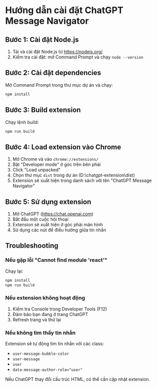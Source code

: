 # Hướng dẫn cài đặt ChatGPT Message Navigator

## Bước 1: Cài đặt Node.js
1. Tải và cài đặt Node.js từ https://nodejs.org/
2. Kiểm tra cài đặt: mở Command Prompt và chạy `node --version`

## Bước 2: Cài đặt dependencies
Mở Command Prompt trong thư mục dự án và chạy:
```bash
npm install
```

## Bước 3: Build extension
Chạy lệnh build:
```bash
npm run build
```

## Bước 4: Load extension vào Chrome
1. Mở Chrome và vào `chrome://extensions/`
2. Bật "Developer mode" ở góc trên bên phải
3. Click "Load unpacked"
4. Chọn thư mục `dist` trong dự án (D:\chatgpt-extension\dist)
5. Extension sẽ xuất hiện trong danh sách với tên "ChatGPT Message Navigator"

## Bước 5: Sử dụng extension
1. Mở ChatGPT (https://chat.openai.com)
2. Bắt đầu một cuộc hội thoại
3. Extension sẽ xuất hiện ở góc phải màn hình
4. Sử dụng các nút để điều hướng giữa tin nhắn

## Troubleshooting

### Nếu gặp lỗi "Cannot find module 'react'"
Chạy lại:
```bash
npm install
npm run build
```

### Nếu extension không hoạt động
1. Kiểm tra Console trong Developer Tools (F12)
2. Đảm bảo bạn đang ở trang ChatGPT
3. Refresh trang và thử lại

### Nếu không tìm thấy tin nhắn
Extension sẽ tự động tìm tin nhắn với các class:
- `user-message-bubble-color`
- `user-message`
- `user`
- `data-message-author-role="user"`

Nếu ChatGPT thay đổi cấu trúc HTML, có thể cần cập nhật extension.
